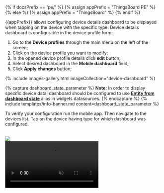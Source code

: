 {% if docsPrefix == 'pe/' %}
{% assign appPrefix = "ThingsBoard PE" %}
{% else %}
{% assign appPrefix = "ThingsBoard" %}
{% endif %}

{{appPrefix}} allows configuring device details dashboard to be displayed when tapping on the device with the specific type.
Device details dashboard is configurable in the device profile form:

1. Go to the **Device profiles** through the main menu on the left of the screen;
2. Click on the device profile you want to modify;
3. In the opened device profile details click **edit** button;
4. Select desired dashboard in the **Mobile dashboard** field;
5. Click **Apply changes** button;

{% include images-gallery.html imageCollection="device-dashboard" %}

{% capture dashboard_state_parameter %}
**Note:** In order to display specific device data, dashboard should be configured to use [**Entity from dashboard state**](/docs/{{docsPrefix}}user-guide/ui/aliases/#entity-from-dashboard-state) alias in widgets datasources.
{% endcapture %}
{% include templates/info-banner.md content=dashboard_state_parameter %}

To verify your configuration run the mobile app. Then navigate to the devices list. Tap on the device having type for which dashboard was configured.

<br>

<div style="display: flex;">
    <div class="mobile-frame ios">
        <div class="frame-image">
            <img src="/images/mobile/{{docsPrefix}}device-dashboard-frame.png">
        </div>
        <div class="frame-video">
            <video autoplay loop preload="auto" muted playsinline>
                 <source src="https://s3-us-west-1.amazonaws.com/tb-videos/mobile/{{docsPrefix}}device-dashboard.mp4" type="video/mp4">
                 <source src="https://s3-us-west-1.amazonaws.com/tb-videos/mobile/{{docsPrefix}}device-dashboard.webm" type="video/webm">
            </video>
        </div>
    </div>
</div>

